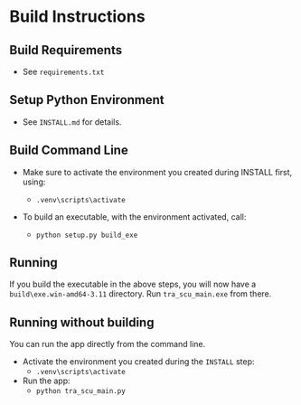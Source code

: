 # Build Instructions

## Build Requirements
 * See `requirements.txt`

## Setup Python Environment
 * See `INSTALL.md` for details.

## Build Command Line

 * Make sure to activate the environment you created during INSTALL first, using:
   * `.venv\scripts\activate`

 * To build an executable, with the environment activated, call:
   * `python setup.py build_exe`

## Running

If you build the executable in the above steps, you will now have a `build\exe.win-amd64-3.11` directory. Run `tra_scu_main.exe` from there.

## Running without building

You can run the app directly from the command line.

 * Activate the environment you created during the `INSTALL` step:
   * `.venv\scripts\activate`
 * Run the app:
   * `python tra_scu_main.py`

